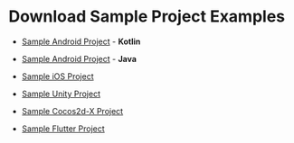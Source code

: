 # Download Sample Project Examples


* <a target="_blank" rel="noopener noreferrer" href="https://github.com/GreedyGame/gg-android-sample">Sample Android Project</a> - **Kotlin**

* <a target="_blank" rel="noopener noreferrer" href="https://github.com/GreedyGame/gg-android-sample-java">Sample Android Project</a> - **Java**


* <a target="_blank" rel="noopener noreferrer" href="https://github.com/GreedyGame/gg-ios-sample">Sample iOS Project</a>

* <a target="_blank" rel="noopener noreferrer" href="https://github.com/GreedyGame/unity-plugin/tree/master/sample-game">Sample Unity Project</a>

* <a target="_blank" rel="noopener noreferrer" href="https://github.com/GreedyGame/cocos2dx-plugin/tree/master/sample-game">Sample Cocos2d-X Project</a>

* <a target="_blank" rel="noopener noreferrer" href="https://github.com/GreedyGame/flutter-plugin/tree/master/example">Sample Flutter Project</a>